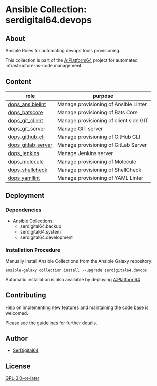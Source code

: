 # Ansible Collection: serdigital64.devops

## About

Ansible Roles for automating devops tools provisioning.

This collection is part of the [A:Platform64](https://github.com/serdigital64/aplatform64) project for automated infrastructure-as-code management.

## Content

| role                                                                                        | purpose                                |
| ------------------------------------------------------------------------------------------- | -------------------------------------- |
| [dops_ansiblelint](https://aplatform64.readthedocs.io/en/latest/roles/dops_ansiblelint)     | Manage provisioning of Ansible Linter  |
| [dops_batscore](https://aplatform64.readthedocs.io/en/latest/roles/dops_batscore)           | Manage provisioning of Bats Core       |
| [dops_git_client](https://aplatform64.readthedocs.io/en/latest/roles/dops_git_client)       | Manage provisioning of client side GIT |
| [dops_git_server](https://aplatform64.readthedocs.io/en/latest/roles/dops_git_server)       | Manage GIT server                      |
| [dops_github_cli](https://aplatform64.readthedocs.io/en/latest/roles/dops_github_cli)       | Manage provisioning of GitHub CLI      |
| [dops_gitlab_server](https://aplatform64.readthedocs.io/en/latest/roles/dops_gitlab_server) | Manage provisioning of GitLab Server   |
| [dops_jenkins](https://aplatform64.readthedocs.io/en/latest/roles/dops_jenkins)             | Manage Jenkins server                  |
| [dops_molecule](https://aplatform64.readthedocs.io/en/latest/roles/dops_molecule)           | Manage provisioning of Molecule        |
| [dops_shellcheck](https://aplatform64.readthedocs.io/en/latest/roles/dops_shellcheck)       | Manage provisioning of ShellCheck      |
| [dops_yamllint](https://aplatform64.readthedocs.io/en/latest/roles/dops_yamllint)           | Manage provisioning of YAML Linter     |

## Deployment

### Dependencies

- Ansible Collections:
  - serdigital64.backup
  - serdigital64.system
  - serdigital64.development

### Installation Procedure

Manually install Ansible Collections from the Ansible Galaxy repository:

```shell
ansible-galaxy collection install --upgrade serdigital64.devops
```

Automatic installation is also available by deploying [A:Platform64](https://aplatform64.readthedocs.io/en/latest/#deployment)

## Contributing

Help on implementing new features and maintaining the code base is welcomed.

Please see the [guidelines](https://aplatform64.readthedocs.io/en/latest/contributing/CONTRIBUTING) for further details.

## Author

- [SerDigital64](https://serdigital64.github.io/)

## License

[GPL-3.0-or-later](https://www.gnu.org/licenses/gpl-3.0.txt)
